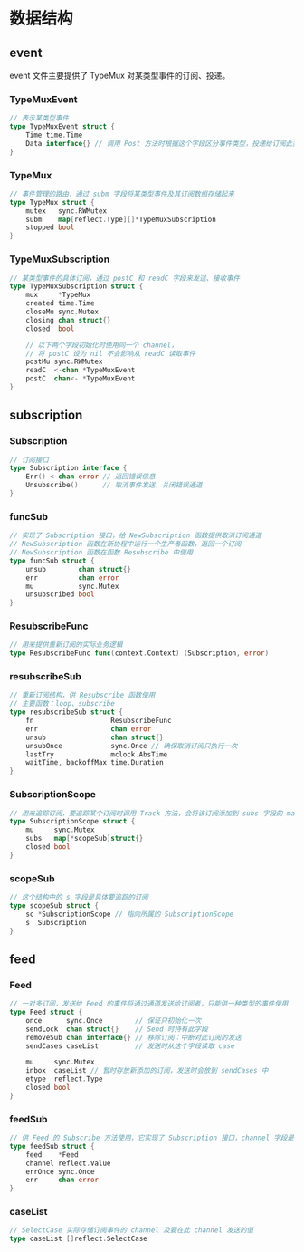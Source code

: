 # 数据结构

## event

event 文件主要提供了 TypeMux 对某类型事件的订阅、投递。

### TypeMuxEvent

```go
// 表示某类型事件
type TypeMuxEvent struct {
	Time time.Time
	Data interface{} // 调用 Post 方法时根据这个字段区分事件类型，投递给订阅此类型事件的订阅者
}
```

### TypeMux

```go
// 事件管理的路由，通过 subm 字段将某类型事件及其订阅数组存储起来
type TypeMux struct {
	mutex   sync.RWMutex
	subm    map[reflect.Type][]*TypeMuxSubscription
	stopped bool
}
```

### TypeMuxSubscription

```go
// 某类型事件的具体订阅，通过 postC 和 readC 字段来发送、接收事件
type TypeMuxSubscription struct {
	mux     *TypeMux
	created time.Time
	closeMu sync.Mutex
	closing chan struct{}
	closed  bool

  	// 以下两个字段初始化时使用同一个 channel，
  	// 将 postC 设为 nil 不会影响从 readC 读取事件
	postMu sync.RWMutex
	readC  <-chan *TypeMuxEvent
	postC  chan<- *TypeMuxEvent
}
```



## subscription

### Subscription

```go
// 订阅接口
type Subscription interface {
	Err() <-chan error // 返回错误信息
	Unsubscribe()      // 取消事件发送，关闭错误通道
}
```

### funcSub

```go
// 实现了 Subscription 接口，给 NewSubscription 函数提供取消订阅通道
// NewSubscription 函数在新协程中运行一个生产者函数，返回一个订阅
// NewSubscription 函数在函数 Resubscribe 中使用
type funcSub struct {
	unsub        chan struct{}
	err          chan error
	mu           sync.Mutex
	unsubscribed bool
}
```

### ResubscribeFunc

```go
// 用来提供重新订阅的实际业务逻辑
type ResubscribeFunc func(context.Context) (Subscription, error)
```

### resubscribeSub

```go
// 重新订阅结构，供 Resubscribe 函数使用
// 主要函数：loop、subscribe
type resubscribeSub struct {
	fn                   ResubscribeFunc
	err                  chan error
	unsub                chan struct{}
	unsubOnce            sync.Once // 确保取消订阅只执行一次
	lastTry              mclock.AbsTime
	waitTime, backoffMax time.Duration
}
```

### SubscriptionScope

```go
// 用来追踪订阅，要追踪某个订阅时调用 Track 方法，会将该订阅添加到 subs 字段的 map 中
type SubscriptionScope struct {
	mu     sync.Mutex
	subs   map[*scopeSub]struct{}
	closed bool
}
```

### scopeSub

```go
// 这个结构中的 s 字段是具体要追踪的订阅
type scopeSub struct {
	sc *SubscriptionScope // 指向所属的 SubscriptionScope
	s  Subscription
}
```



## feed

### Feed

```go
// 一对多订阅，发送给 Feed 的事件将通过通道发送给订阅者，只能供一种类型的事件使用
type Feed struct {
	once      sync.Once        // 保证只初始化一次
	sendLock  chan struct{}    // Send 时持有此字段
	removeSub chan interface{} // 移除订阅：中断对此订阅的发送
	sendCases caseList         // 发送时从这个字段读取 case

	mu     sync.Mutex
	inbox  caseList // 暂时存放新添加的订阅，发送时会放到 sendCases 中
	etype  reflect.Type
	closed bool
}
```
### feedSub

```go
// 供 Feed 的 Subscribe 方法使用，它实现了 Subscription 接口，channel 字段是事件发送的通道
type feedSub struct {
	feed    *Feed
	channel reflect.Value
	errOnce sync.Once
	err     chan error
}
```

### caseList

```go
// SelectCase 实际存储订阅事件的 channel 及要在此 channel 发送的值
type caseList []reflect.SelectCase
```


